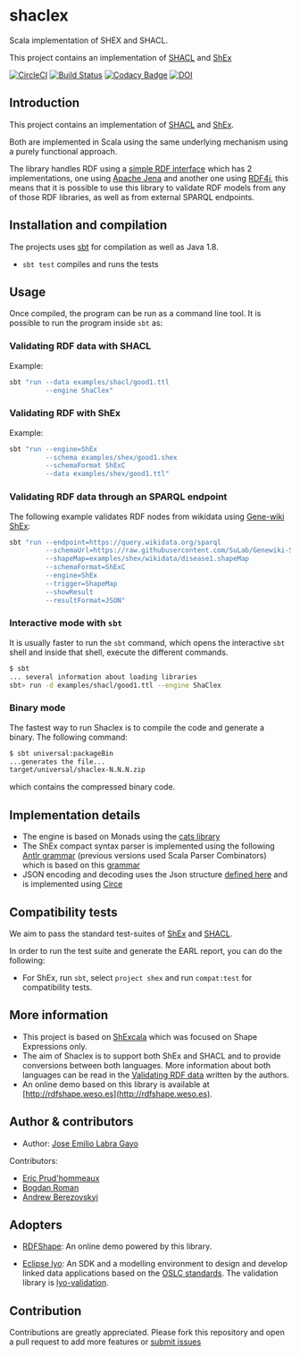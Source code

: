 # shaclex

Scala implementation of SHEX and SHACL.

This project contains an implementation of
[SHACL](http://w3c.github.io/data-shapes/shacl/) and
[ShEx](http://www.shex.io)

[![CircleCI](https://circleci.com/gh/labra/shaclex.svg?style=svg)](https://circleci.com/gh/labra/shaclex)
[![Build Status](https://travis-ci.org/labra/shaclex.svg?branch=master)](https://travis-ci.org/labra/shaclex)
[![Codacy Badge](https://api.codacy.com/project/badge/grade/f87bd2ebcfa94dce89e2a981ff13decd)](https://www.codacy.com/app/jelabra/shaclex)
[![DOI](https://zenodo.org/badge/DOI/10.5281/zenodo.1214239.svg)](https://doi.org/10.5281/zenodo.1214239)

## Introduction

This project contains an implementation of [SHACL](https://www.w3.org/TR/shacl/) and [ShEx](http://shex.io/).

Both are implemented in Scala using the same underlying mechanism using a purely functional approach.

The library handles RDF using a 
[simple RDF interface](https://github.com/labra/shaclex/tree/master/modules/srdf) 
which has 2 implementations,
one using [Apache Jena](https://jena.apache.org/)
and another one using [RDF4j](http://rdf4j.org/),
this means that it is possible to use this library to validate RDF models from any of those RDF libraries, 
as well as from external SPARQL endpoints.

## Installation and compilation

The projects uses [sbt](http://www.scala-sbt.org/) for compilation as well as Java 1.8.

* `sbt test` compiles and runs the tests

## Usage

Once compiled, the program can be run as a command line tool.
It is possible to run the program inside `sbt` as:

### Validating RDF data with SHACL 

Example:

```sh
sbt "run --data examples/shacl/good1.ttl 
         --engine ShaClex"
```

### Validating RDF with ShEx 

Example:

```sh
sbt "run --engine=ShEx 
         --schema examples/shex/good1.shex 
         --schemaFormat ShExC 
         --data examples/shex/good1.ttl"
```

### Validating RDF data through an SPARQL endpoint

The following example validates RDF nodes from wikidata using [Gene-wiki ShEx](https://github.com/SuLab/Genewiki-ShEx):

```sh
sbt "run --endpoint=https://query.wikidata.org/sparql 
         --schemaUrl=https://raw.githubusercontent.com/SuLab/Genewiki-ShEx/master/diseases/wikidata-disease-ontology.shex 
         --shapeMap=examples/shex/wikidata/disease1.shapeMap 
         --schemaFormat=ShExC 
         --engine=ShEx 
         --trigger=ShapeMap 
         --showResult 
         --resultFormat=JSON"
```
   
 
### Interactive mode with `sbt` 

It is usually faster to run the `sbt` command, which opens the interactive `sbt` shell and inside that shell, execute 
the different commands. 

```sh
$ sbt
... several information about loading libraries
sbt> run -d examples/shacl/good1.ttl --engine ShaClex  
```

### Binary mode

The fastest way to run Shaclex is to compile the code and generate a binary. 
The following command:

```sh
$ sbt universal:packageBin
...generates the file...
target/universal/shaclex-N.N.N.zip
```

which contains the compressed binary code.

## Implementation details

* The engine is based on Monads using the [cats library](http://typelevel.org/cats/)
* The ShEx compact syntax parser
  is implemented using the following [Antlr grammar](https://github.com/shexSpec/grammar/blob/master/ShExDoc.g4) (previous versions used Scala Parser Combinators)
  which is based on this [grammar](https://github.com/shexSpec/shex.js/blob/master/doc/bnf)
* JSON encoding and decoding uses the Json structure [defined here](https://shexspec.github.io/spec/) and is implemented using [Circe](https://github.com/travisbrown/circe)

## Compatibility tests

We aim to pass the standard test-suites of [ShEx](https://github.com/shexSpec/shexTest) 
and [SHACL](https://w3c.github.io/data-shapes/data-shapes-test-suite/).

In order to run the test suite and generate the EARL report, you can do the following:

* For ShEx, run `sbt`, select `project shex` and run `compat:test` for compatibility tests. 

## More information

* This project is based on [ShExcala](http://labra.github.io/ShExcala/) which was focused on Shape Expressions only.
* The aim of Shaclex is to support both ShEx and SHACL and to provide conversions between both languages. 
  More information about both languages can be read in the [Validating RDF data](http://book.validatingrdf.com) written by the authors.
* An online demo based on this library is available at [http://rdfshape.weso.es](http://rdfshape.weso.es).

## Author & contributors

* Author: [Jose Emilio Labra Gayo](http://www.di.uniovi.es/~labra)

Contributors:

* [Eric Prud'hommeaux](https://www.w3.org/People/Eric/)
* [Bogdan Roman](https://github.com/bogdanromanx)
* [Andrew Berezovskyi](https://github.com/berezovskyi)

## Adopters

* [RDFShape](http://rdfshape.weso.es): An online demo powered by this library.

* [Eclipse lyo](http://www.eclipse.org/lyo/): An SDK and a modelling environment to 
 design and develop linked data applications based on the [OSLC standards](http://open-services.net/). 
 The validation library is [lyo-validation](https://github.com/eclipse/lyo-validation).

## Contribution

Contributions are greatly appreciated.
Please fork this repository and open a
pull request to add more features or [submit issues](https://github.com/labra/shaclex/issues)